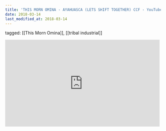 ```yaml
---
title: 'THIS MORN OMINA - AYAHUASCA (LETS SHIFT TOGETHER) CCF - YouTube'
date: 2018-03-14
last_modified_at: 2018-03-14
---
```

tagged: [[This Morn Omina]], [[tribal industrial]]
<iframe allow="accelerometer; autoplay; clipboard-write; encrypted-media; gyroscope; picture-in-picture" allowfullscreen="" frameborder="0" height="281" id="youtube_iframe" src="https://www.youtube.com/embed/jYoY-ygV4Vo?feature=oembed&amp;enablejsapi=1&amp;origin=https://safe.txmblr.com&amp;wmode=opaque" width="500"></iframe>